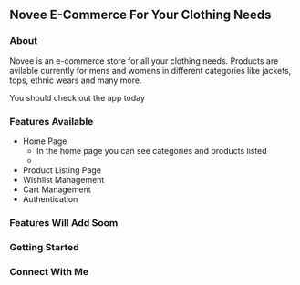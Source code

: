 ## Novee E-Commerce For Your Clothing Needs

### About
Novee is an e-commerce store for all your clothing needs. Products are avilable currently for mens and womens in different categories like jackets, tops, ethnic wears and many more.

You should check out the app today

### Features Available 
* Home Page
  * In the home page you can see categories and products listed
  * 
* Product Listing Page
* Wishlist Management
* Cart Management
* Authentication

### Features Will Add Soom

### Getting Started

### Connect With Me
